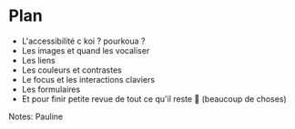 <!-- .slide: -->

# Plan

* L'accessibilité c koi ? pourkoua ?
* Les images et quand les vocaliser
* Les liens
* Les couleurs et contrastes
* Le focus et les interactions claviers
* Les formulaires
* Et pour finir petite revue de tout ce qu'il reste 💪 (beaucoup de choses)

Notes: 
Pauline
